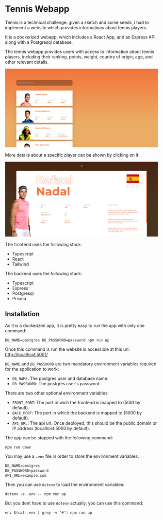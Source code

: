 # Tennis Webapp

Tennis is a technical challenge: given a sketch and some seeds, i had to implement a website which provides informations about tennis players.

It is a dockerized webapp, which includes a React App, and an Express API, along with a Postgresql database.

The tennis webapp provides users with access to information about tennis players, including their ranking, points, weight, country of origin, age, and other relevant details.

![Home](res/home.png)

More details about a specific player can be shown by clicking on it:

![Details](res/details.png)

The frontend uses the following stack:
  - Typescript
  - React
  - Tailwind

The backend uses the following stack:
  - Typescript
  - Express
  - Postgresql
  - Prisma

## Installation

As it is a dockerized app, it is pretty easy to run the app with only one command:

```
DB_NAME=postgres DB_PASSWORD=password npm run up
```

Once this command is run the website is accessible at this url: [http://localhost:5001/](http://localhost:5001/)

`DB_NAME` and `DB_PASSWORD` are two mandatory environment variables required for the application to work:
  - `DB_NAME`: The postgres user and database name.
  - `DB_PASSWORD`: The postgres user's password.

There are two other optional environment variables:
  - `FRONT_PORT`: The port in wich the frontend is mapped to (5001 by default).
  - `BACK_PORT`: The port in which the backend is mapped to (5000 by default).
  - `API_URL`: The api url. Once deployed, this should be the public domain or IP address (localhost:5000 by default).

The app can be stopped with the following command:

```
npm run down
```

You may use a `.env` file in order to store the environment variables:

```
DB_NAME=postgres
DB_PASSWORD=password
API_URL=example.com
```

Then you can use `dotenv` to load the environment variables:

```
dotenv -e .env -- npm run up
```

But you dont have to use `dotenv` actually, you can use this command:

```
env $(cat .env | grep -v '#') npm run up
```
